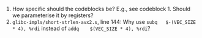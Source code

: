 1. How specific should the codeblocks be? E.g., see codeblock 1. Should we parameterise it by registers?
2. `glibc-impls/short-strlen-avx2.s`, line 144: Why use `subq	$-(VEC_SIZE * 4), %rdi` instead of `addq	$(VEC_SIZE * 4), %rdi`?